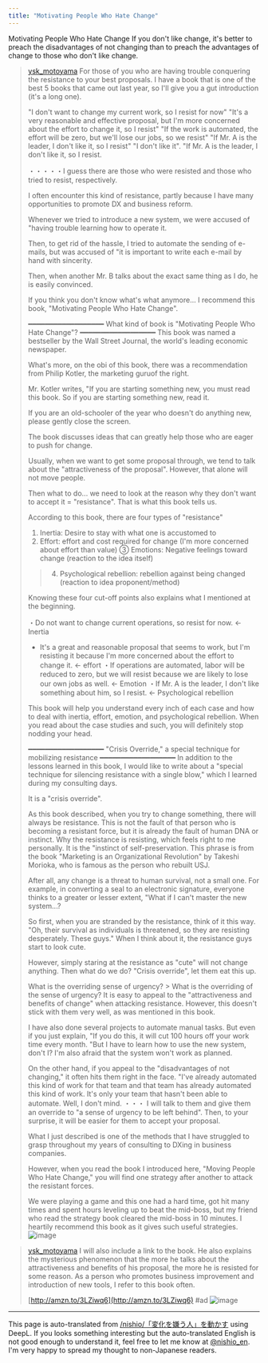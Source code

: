 ```yaml
---
title: "Motivating People Who Hate Change"
---
```



Motivating People Who Hate Change
If you don't like change, it's better to preach the disadvantages of not changing than to preach the advantages of change to those who don't like change.

> [ysk_motoyama](https://twitter.com/ysk_motoyama/status/1780536730317459900/photo/1) For those of you who are having trouble conquering the resistance to your best proposals. I have a book that is one of the best 5 books that came out last year, so I'll give you a gut introduction (it's a long one).
>
>  "I don't want to change my current work, so I resist for now" "It's a very reasonable and effective proposal, but I'm more concerned about the effort to change it, so I resist" "If the work is automated, the effort will be zero, but we'll lose our jobs, so we resist" "If Mr. A is the leader, I don't like it, so I resist" "I don't like it". "If Mr. A is the leader, I don't like it, so I resist.
>
>  ・・・・・I guess there are those who were resisted and those who tried to resist, respectively.
>
>  I often encounter this kind of resistance, partly because I have many opportunities to promote DX and business reform.
>
>  Whenever we tried to introduce a new system, we were accused of "having trouble learning how to operate it.
>
>  Then, to get rid of the hassle, I tried to automate the sending of e-mails, but was accused of "it is important to write each e-mail by hand with sincerity.
>
>  Then, when another Mr. B talks about the exact same thing as I do, he is easily convinced.
>
>  If you think you don't know what's what anymore... I recommend this book, "Motivating People Who Hate Change".
>
>
>
>  ━━━━━━━━━━━━━━━━━━
>  What kind of book is "Motivating People Who Hate Change"?
>  ━━━━━━━━━━━━━━━━━━
>  This book was named a bestseller by the Wall Street Journal, the world's leading economic newspaper.
>
>  What's more, on the obi of this book, there was a recommendation from Philip Kotler, the marketing guruof the right.
>
>  Mr. Kotler writes, "If you are starting something new, you must read this book. So if you are starting something new, read it.
>
>  If you are an old-schooler of the year who doesn't do anything new, please gently close the screen.
>
>  The book discusses ideas that can greatly help those who are eager to push for change.
>
>  Usually, when we want to get some proposal through, we tend to talk about the "attractiveness of the proposal".
>  However, that alone will not move people.
>
>  Then what to do... we need to look at the reason why they don't want to accept it = "resistance".
>  That is what this book tells us.
>
>  According to this book, there are four types of "resistance"
>
>  1) Inertia: Desire to stay with what one is accustomed to
>  2) Effort: effort and cost required for change (I'm more concerned about effort than value)
>  ③ Emotions: Negative feelings toward change (reaction to the idea itself)
>  > 4) Psychological rebellion: rebellion against being changed (reaction to idea proponent/method)
>
>  Knowing these four cut-off points also explains what I mentioned at the beginning.
>
>  ・Do not want to change current operations, so resist for now. ← Inertia
>  - It's a great and reasonable proposal that seems to work, but I'm resisting it because I'm more concerned about the effort to change it. ← effort
>  ・If operations are automated, labor will be reduced to zero, but we will resist because we are likely to lose our own jobs as well. ← Emotion
>  ・If Mr. A is the leader, I don't like something about him, so I resist. ← Psychological rebellion
>
>  This book will help you understand every inch of each case and how to deal with inertia, effort, emotion, and psychological rebellion.
>  When you read about the case studies and such, you will definitely stop nodding your head.
>
>  ━━━━━━━━━━━━━━━━━━
>  "Crisis Override," a special technique for mobilizing resistance
>  ━━━━━━━━━━━━━━━━━━
>  In addition to the lessons learned in this book, I would like to write about a "special technique for silencing resistance with a single blow," which I learned during my consulting days.
>
>  It is a "crisis override".
>
>  As this book described, when you try to change something, there will always be resistance.
>  This is not the fault of that person who is becoming a resistant force, but it is already the fault of human DNA or instinct.
>  Why the resistance is resisting, which feels right to me personally.
>  It is the "instinct of self-preservation.
>  This phrase is from the book "Marketing is an Organizational Revolution" by Takeshi Morioka, who is famous as the person who rebuilt USJ.
>
>  After all, any change is a threat to human survival, not a small one.
>  For example, in converting a seal to an electronic signature, everyone thinks to a greater or lesser extent, "What if I can't master the new system...?
>
>  So first, when you are stranded by the resistance, think of it this way.
>  "Oh, their survival as individuals is threatened, so they are resisting desperately. These guys."
>  When I think about it, the resistance guys start to look cute.
>
>  However, simply staring at the resistance as "cute" will not change anything.
>  Then what do we do?
>  "Crisis override", let them eat this up.
>
>  What is the overriding sense of urgency? > What is the overriding of the sense of urgency?
>  It is easy to appeal to the "attractiveness and benefits of change" when attacking resistance.
>  However, this doesn't stick with them very well, as was mentioned in this book.
>
>  I have also done several projects to automate manual tasks.
>  But even if you just explain, "If you do this, it will cut 100 hours off your work time every month.
>  "But I have to learn how to use the new system, don't I? I'm also afraid that the system won't work as planned.
>
>  On the other hand, if you appeal to the "disadvantages of not changing," it often hits them right in the face.
>  "I've already automated this kind of work for that team and that team has already automated this kind of work. It's only your team that hasn't been able to automate. Well, I don't mind.
>  ・・・ I will talk to them and give them an override to "a sense of urgency to be left behind".
>  Then, to your surprise, it will be easier for them to accept your proposal.
>
>  What I just described is one of the methods that I have struggled to grasp throughout my years of consulting to DXing in business companies.
>
>  However, when you read the book I introduced here, "Moving People Who Hate Change," you will find one strategy after another to attack the resistant forces.
>
>  We were playing a game and this one had a hard time, got hit many times and spent hours leveling up to beat the mid-boss, but my friend who read the strategy book cleared the mid-boss in 10 minutes.
>  I heartily recommend this book as it gives such useful strategies.
>  ![image](https://pbs.twimg.com/media/GLWz9WibYAE0wzC?format=jpg&name=medium#.png)

> [ysk_motoyama](https://twitter.com/ysk_motoyama/status/1780536733165379703) I will also include a link to the book.
>  He also explains the mysterious phenomenon that the more he talks about the attractiveness and benefits of his proposal, the more he is resisted for some reason.
>  As a person who promotes business improvement and introduction of new tools, I refer to this book often.
>
>  [http://amzn.to/3LZiwq6](http://amzn.to/3LZiwq6) #ad
>  ![image](https://pbs.twimg.com/card_img/1783177149639450624/kHtjFA71?format=png&name=small#.png)




---
This page is auto-translated from [/nishio/「変化を嫌う人」を動かす](https://scrapbox.io/nishio/「変化を嫌う人」を動かす) using DeepL. If you looks something interesting but the auto-translated English is not good enough to understand it, feel free to let me know at [@nishio_en](https://twitter.com/nishio_en). I'm very happy to spread my thought to non-Japanese readers.